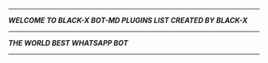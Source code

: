 -----------

***WELCOME TO BLACK-X BOT-MD PLUGINS LIST CREATED BY BLACK-X***

-----------

***THE WORLD BEST WHATSAPP BOT***

----------
